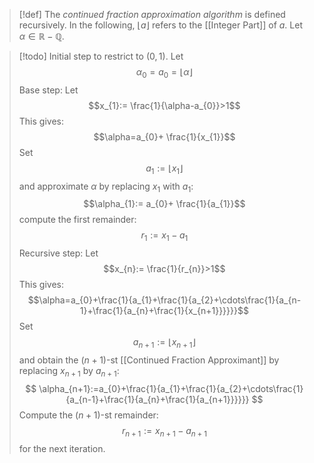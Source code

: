 >[!def]
>The *continued fraction approximation algorithm* is defined recursively. In the following, $\lfloor a\rfloor$ refers to the [[Integer Part]] of $a$.
Let $\alpha\in \mathbb{R}-\mathbb{Q}$.

>[!todo]
Initial step to restrict to $(0,1)$.
Let $$\alpha_{0}=a_{0}=\lfloor \alpha\rfloor$$
Base step:
Let $$x_{1}:= \frac{1}{\alpha-a_{0}}>1$$This gives: $$\alpha=a_{0}+ \frac{1}{x_{1}}$$Set $$a_{1}:=\lfloor x_{1}\rfloor$$and approximate $\alpha$ by replacing $x_{1}$ with $a_{1}$: $$\alpha_{1}:= a_{0}+ \frac{1}{a_{1}}$$compute the first remainder: $$r_{1}:=x_{1}-a_{1}$$
Recursive step: Let$$x_{n}:= \frac{1}{r_{n}}>1$$This gives: $$\alpha=a_{0}+\frac{1}{a_{1}+\frac{1}{a_{2}+\cdots\frac{1}{a_{n-1}+\frac{1}{a_{n}+\frac{1}{x_{n+1}}}}}}$$Set $$a_{n+1}:=\lfloor x_{n+1}\rfloor$$and obtain the $(n+1)$-st [[Continued Fraction Approximant]] by replacing $x_{n+1}$ by $a_{n+1}$: $$
\alpha_{n+1}:=a_{0}+\frac{1}{a_{1}+\frac{1}{a_{2}+\cdots\frac{1}{a_{n-1}+\frac{1}{a_{n}+\frac{1}{a_{n+1}}}}}}
$$Compute the $(n+1)$-st remainder: $$r_{n+1}:=x_{n+1}-a_{n+1}$$for the next iteration.
